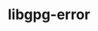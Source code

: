 ---
title: "libgpg-error"
layout: cache
categories: [package, v0.19]
meta: {"versions": ["1.46"], "compilers": ["gcc@=11.1.0", "gcc@=7.3.1", "gcc@=7.5.0", "oneapi@=2022.1.0"], "oss": ["amzn2", "ubuntu18.04", "ubuntu20.04"], "platforms": ["linux"], "targets": ["aarch64", "neoverse_n1", "x86_64", "x86_64_v3"], "stacks": ["aws-ahug", "aws-ahug-aarch64", "data-vis-sdk", "e4s", "e4s-oneapi", "radiuss", "tutorial"], "num_specs": 6, "num_specs_by_stack": {"aws-ahug-aarch64": 2, "aws-ahug": 1, "data-vis-sdk": 1, "tutorial": 1, "radiuss": 1, "e4s": 1, "e4s-oneapi": 1}}
spec_details: [{"hash": "n7a6dv46n4mnpftzr3guj46vv2blfnwk", "compiler": "gcc@=7.3.1", "versions": ["1.46"], "os": "amzn2", "platform": "linux", "target": "aarch64", "variants": ["build_system=autotools"], "stacks": ["aws-ahug-aarch64"], "size": "-", "tarball": "https://binaries.spack.io/releases/v0.19/build_cache/linux-amzn2-aarch64/gcc-7.3.1/libgpg-error-1.46/linux-amzn2-aarch64-gcc-7.3.1-libgpg-error-1.46-n7a6dv46n4mnpftzr3guj46vv2blfnwk.spack"}, {"hash": "5jnzyvtgp7rsbjtci5r5kjmvn6ggqchl", "compiler": "gcc@=7.3.1", "versions": ["1.46"], "os": "amzn2", "platform": "linux", "target": "neoverse_n1", "variants": ["build_system=autotools"], "stacks": ["aws-ahug-aarch64"], "size": "-", "tarball": "https://binaries.spack.io/releases/v0.19/build_cache/linux-amzn2-neoverse_n1/gcc-7.3.1/libgpg-error-1.46/linux-amzn2-neoverse_n1-gcc-7.3.1-libgpg-error-1.46-5jnzyvtgp7rsbjtci5r5kjmvn6ggqchl.spack"}, {"hash": "tolw264xqk3hntmbt3dlhzeggmolbfv6", "compiler": "gcc@=7.3.1", "versions": ["1.46"], "os": "amzn2", "platform": "linux", "target": "x86_64_v3", "variants": ["build_system=autotools"], "stacks": ["aws-ahug"], "size": "-", "tarball": "https://binaries.spack.io/releases/v0.19/build_cache/linux-amzn2-x86_64_v3/gcc-7.3.1/libgpg-error-1.46/linux-amzn2-x86_64_v3-gcc-7.3.1-libgpg-error-1.46-tolw264xqk3hntmbt3dlhzeggmolbfv6.spack"}, {"hash": "t3etwucmt67eb4f637eqnoxrcbufkxcx", "compiler": "gcc@=7.5.0", "versions": ["1.46"], "os": "ubuntu18.04", "platform": "linux", "target": "x86_64", "variants": ["build_system=autotools"], "stacks": ["data-vis-sdk", "tutorial", "radiuss"], "size": "-", "tarball": "https://binaries.spack.io/releases/v0.19/build_cache/linux-ubuntu18.04-x86_64/gcc-7.5.0/libgpg-error-1.46/linux-ubuntu18.04-x86_64-gcc-7.5.0-libgpg-error-1.46-t3etwucmt67eb4f637eqnoxrcbufkxcx.spack"}, {"hash": "w2e2vc7rezxchmduhvkepvdn3kk3p4lp", "compiler": "gcc@=11.1.0", "versions": ["1.46"], "os": "ubuntu20.04", "platform": "linux", "target": "x86_64", "variants": ["build_system=autotools"], "stacks": ["e4s"], "size": "-", "tarball": "https://binaries.spack.io/releases/v0.19/build_cache/linux-ubuntu20.04-x86_64/gcc-11.1.0/libgpg-error-1.46/linux-ubuntu20.04-x86_64-gcc-11.1.0-libgpg-error-1.46-w2e2vc7rezxchmduhvkepvdn3kk3p4lp.spack"}, {"hash": "j6a2nrhnl2fwpncwioshdgiwq223sdk3", "compiler": "oneapi@=2022.1.0", "versions": ["1.46"], "os": "ubuntu20.04", "platform": "linux", "target": "x86_64", "variants": ["build_system=autotools"], "stacks": ["e4s-oneapi"], "size": "-", "tarball": "https://binaries.spack.io/releases/v0.19/build_cache/linux-ubuntu20.04-x86_64/oneapi-2022.1.0/libgpg-error-1.46/linux-ubuntu20.04-x86_64-oneapi-2022.1.0-libgpg-error-1.46-j6a2nrhnl2fwpncwioshdgiwq223sdk3.spack"}]
---